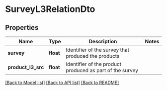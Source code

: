# SurveyL3RelationDto

## Properties
Name | Type | Description | Notes
------------ | ------------- | ------------- | -------------
**survey** | **float** | Identifier of the survey that produced the products | 
**product_l3_src** | **float** | Identifier of the product produced as part of the survey | 

[[Back to Model list]](../README.md#documentation-for-models) [[Back to API list]](../README.md#documentation-for-api-endpoints) [[Back to README]](../README.md)


